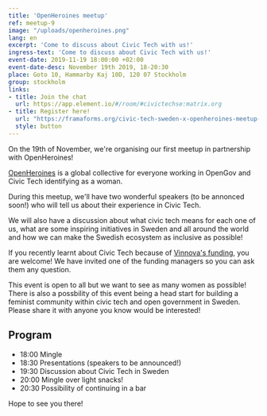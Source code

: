 ```yaml
---
title: 'OpenHeroines meetup'
ref: meetup-9
image: "/uploads/openheroines.png"
lang: en
excerpt: 'Come to discuss about Civic Tech with us!'
ingress-text: 'Come to discuss about Civic Tech with us!'
event-date: 2019-11-19 18:00:00 +02:00
event-date-desc: November 19th 2019, 18-20:30
place: Goto 10, Hammarby Kaj 10D, 120 07 Stockholm
group: stockholm
links:
- title: Join the chat
  url: https://app.element.io/#/room/#civictechse:matrix.org
- title: Register here!
  url: "https://framaforms.org/civic-tech-sweden-x-openheroines-meetup-1572446254"
  style: button
---
```


On the 19th of November, we're organising our first meetup in partnership with OpenHeroines!

[OpenHeroines](https://openheroines.org) is a global collective for everyone working in OpenGov and Civic Tech identifying as a woman.

During this meetup, we'll have two wonderful speakers (to be annonced soon!) who will tell us about their experience in Civic Tech.

We will also have a discussion about what civic tech means for each one of us, what are some inspiring initiatives in Sweden and all around the world and how we can make the Swedish ecosystem as inclusive as possible!

If you recently learnt about Civic Tech because of [Vinnova's funding](https://www.vinnova.se/en/calls-for-proposals/civic-tech/digital-services-for-2019-04507/), you are welcome! We have invited one of the funding managers so you can ask them any question.

This event is open to all but we want to see as many women as possible! There is also a possbility of this event being a head start for building a feminist community within civic tech and open government in Sweden. Please share it with anyone you know would be interested!

## Program
* 18:00 Mingle
* 18:30 Presentations (speakers to be announced!)
* 19:30 Discussion about Civic Tech in Sweden
* 20:00 Mingle over light snacks!
* 20:30 Possibility of continuing in a bar

Hope to see you there!
